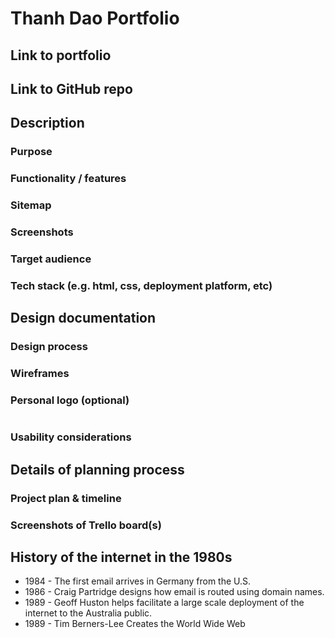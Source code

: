 # Thanh Dao Portfolio

## Link to portfolio

## Link to GitHub repo

## Description

### Purpose

### Functionality / features

### Sitemap

### Screenshots

### Target audience

### Tech stack (e.g. html, css, deployment platform, etc)

## Design documentation

### Design process

### Wireframes

### Personal logo (optional)

<img scr="./docs/LogoMakrThanh.png">

### Usability considerations

## Details of planning process

### Project plan & timeline

### Screenshots of Trello board(s)

## History of the internet in the 1980s

* 1984 - The first email arrives in Germany from the U.S. 
* 1986 - Craig Partridge designs how email is routed using domain names.
* 1989 - Geoff Huston helps facilitate a large scale deployment of the internet to the Australia public.
* 1989 - Tim Berners-Lee Creates the World Wide Web
